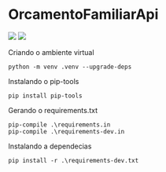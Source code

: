 # OrcamentoFamiliarApi

![](https://img.shields.io/github/last-commit/HenriqueCCdA/DesenvolvimentoWeb?style=plasti&ccolor=blue)
![](https://img.shields.io/badge/Autor-Henrique%20C%20C%20de%20Andrade-blue)

Criando o ambiente virtual

```console
python -m venv .venv --upgrade-deps
```

Instalando o pip-tools

```console
pip install pip-tools
```

Gerando o requirements.txt

```console
pip-compile .\requirements.in
pip-compile .\requirements-dev.in
```

Instalando a dependecias

```console
pip install -r .\requirements-dev.txt
```
